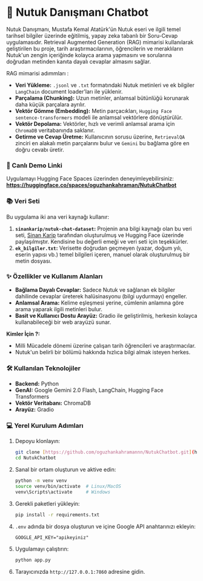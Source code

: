 # 📜 Nutuk Danışmanı Chatbot

Nutuk Danışmanı, Mustafa Kemal Atatürk'ün Nutuk eseri ve ilgili temel tarihsel bilgiler üzerinde eğitilmiş, yapay zeka tabanlı bir Soru-Cevap uygulamasıdır. Retrieval Augmented Generation (RAG) mimarisi kullanılarak geliştirilen bu proje, tarih araştırmacılarının, öğrencilerin ve meraklıların Nutuk'un zengin içeriğinde kolayca arama yapmasını ve sorularına doğrudan metinden kanıta dayalı cevaplar almasını sağlar.

RAG mimarisi adımmları :
* **Veri Yükleme:** `.jsonl` ve `.txt` formatındaki Nutuk metinleri ve ek bilgiler `LangChain` document loader'ları ile yüklenir.
* **Parçalama (Chunking):** Uzun metinler, anlamsal bütünlüğü korunarak daha küçük parçalara ayrılır.
* **Vektör Gömme (Embedding):** Metin parçacıkları, `Hugging Face sentence-transformers` modeli ile anlamsal vektörlere dönüştürülür.
* **Vektör Depolama:** Vektörler, hızlı ve verimli anlamsal arama için `ChromaDB` veritabanında saklanır.
* **Getirme ve Cevap Üretme:** Kullanıcının sorusu üzerine, `RetrievalQA` zinciri en alakalı metin parçalarını bulur ve `Gemini` bu bağlama göre en doğru cevabı üretir.

### 🚀 Canlı Demo Linki

Uygulamayı Hugging Face Spaces üzerinden deneyimleyebilirsiniz:
**https://huggingface.co/spaces/oguzhankahraman/NutukChatbot**

### 📚 Veri Seti

Bu uygulama iki ana veri kaynağı kullanır:

1.  **`sinankarip/nutuk-chat-dataset`:** Projenin ana bilgi kaynağı olan bu veri seti, [Sinan Karip](https://huggingface.co/sinankarip) tarafından oluşturulmuş ve Hugging Face üzerinde paylaşılmıştır. Kendisine bu değerli emeği ve veri seti için teşekkürler.
2.  **`ek_bilgiler.txt`:** Verisette doğrudan geçmeyen (yazar, doğum yılı, eserin yapısı vb.) temel bilgileri içeren, manuel olarak oluşturulmuş bir metin dosyası.

### ✨ Özellikler ve Kullanım Alanları

* **Bağlama Dayalı Cevaplar:** Sadece Nutuk ve sağlanan ek bilgiler dahilinde cevaplar üreterek halüsinasyonu (bilgi uydurmayı) engeller.
* **Anlamsal Arama:** Kelime eşleşmesi yerine, cümlenin anlamına göre arama yaparak ilgili metinleri bulur.
* **Basit ve Kullanıcı Dostu Arayüz:** Gradio ile geliştirilmiş, herkesin kolayca kullanabileceği bir web arayüzü sunar.

**Kimler İçin ?:**
* Milli Mücadele dönemi üzerine çalışan tarih öğrencileri ve araştırmacılar.
* Nutuk'un belirli bir bölümü hakkında hızlıca bilgi almak isteyen herkes.


### 🛠️ Kullanılan Teknolojiler

* **Backend:** Python
* **GenAI:** Google Gemini 2.0 Flash, LangChain, Hugging Face Transformers
* **Vektör Veritabanı:** ChromaDB
* **Arayüz:** Gradio

### 💻 Yerel Kurulum Adımları

1.  Depoyu klonlayın:
    ```bash
    git clone [https://github.com/oguzhankahramannn/NutukChatbot.git](https://github.com/oguzhankahramannn/NutukChatbot.git)
    cd NutukChatbot
    ```
2.  Sanal bir ortam oluşturun ve aktive edin:
    ```bash
    python -m venv venv
    source venv/bin/activate  # Linux/MacOS
    venv\Scripts\activate     # Windows
    ```
3.  Gerekli paketleri yükleyin:
    ```bash
    pip install -r requirements.txt
    ```
4.  `.env` adında bir dosya oluşturun ve içine Google API anahtarınızı ekleyin:
    ```
    GOOGLE_API_KEY="apikeyiniz"
    ```
5.  Uygulamayı çalıştırın:
    ```bash
    python app.py
    ```
6.  Tarayıcınızda `http://127.0.0.1:7860` adresine gidin.

